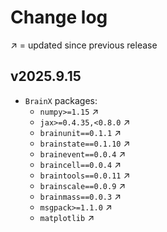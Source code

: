 # Change log

↗️ = updated since previous release


## v2025.9.15
- `BrainX` packages: 
  - `numpy>=1.15` ️↗️ 
  - `jax>=0.4.35,<0.8.0` ↗️ 
  - `brainunit==0.1.1` ↗️
  - `brainstate==0.1.10` ↗️
  - `brainevent==0.0.4` ↗️
  - `braincell==0.0.4` ↗️
  - `braintools==0.0.11` ↗️
  - `brainscale==0.0.9` ↗️
  - `brainmass==0.0.3` ↗️
  - `msgpack>=1.1.0` ↗️
  - `matplotlib` ↗️

